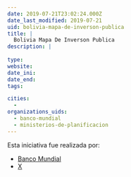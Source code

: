 ```yaml
---
date: 2019-07-21T23:02:24.000Z
date_last_modified: 2019-07-21
uid: bolivia-mapa-de-inverson-publica
title: |
  Bolivia Mapa De Inverson Publica
description: |
  
type: 
website: 
date_ini: 
date_end: 
tags:

cities: 
  - 
organizations_uids:
  - banco-mundial
  - ministerios-de-planificacion
---
```


Esta iniciativa fue realizada por:

- [Banco Mundial](/organizaciones/banco-mundial)
- [X](/organizaciones/ministerios-de-planificacion)
